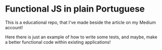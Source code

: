 # Functional JS in plain Portuguese

This is a educational repo, that I've made beside the article on my Medium account!

Here there is just an example of how to write some tests, and maybe, make a better functional code 
within existing applications!